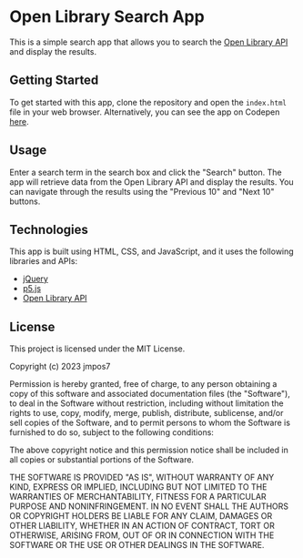 # Open Library Search App

This is a simple search app that allows you to search the [Open Library API](https://openlibrary.org/developers/api) and display the results. 

## Getting Started

To get started with this app, clone the repository and open the `index.html` file in your web browser. Alternatively, you can see the app on Codepen [here](https://codepen.io/jmpost/full/JjBmVwx).


## Usage

Enter a search term in the search box and click the "Search" button. The app will retrieve data from the Open Library API and display the results. You can navigate through the results using the "Previous 10" and "Next 10" buttons.

## Technologies

This app is built using HTML, CSS, and JavaScript, and it uses the following libraries and APIs:

- [jQuery](https://jquery.com/)
- [p5.js](https://p5js.org/)
- [Open Library API](https://openlibrary.org/developers/api)


## License

This project is licensed under the MIT License.

Copyright (c) 2023 jmpos7

Permission is hereby granted, free of charge, to any person obtaining a copy
of this software and associated documentation files (the "Software"), to deal in the Software without restriction, including without limitation the rights to use, copy, modify, merge, publish, distribute, sublicense, and/or sell copies of the Software, and to permit persons to whom the Software is furnished to do so, subject to the following conditions:

The above copyright notice and this permission notice shall be included in all copies or substantial portions of the Software.

THE SOFTWARE IS PROVIDED "AS IS", WITHOUT WARRANTY OF ANY KIND, EXPRESS OR IMPLIED, INCLUDING BUT NOT LIMITED TO THE WARRANTIES OF MERCHANTABILITY, FITNESS FOR A PARTICULAR PURPOSE AND NONINFRINGEMENT. IN NO EVENT SHALL THE AUTHORS OR COPYRIGHT HOLDERS BE LIABLE FOR ANY CLAIM, DAMAGES OR OTHER LIABILITY, WHETHER IN AN ACTION OF CONTRACT, TORT OR OTHERWISE, ARISING FROM, OUT OF OR IN CONNECTION WITH THE SOFTWARE OR THE USE OR OTHER DEALINGS IN THE SOFTWARE.
